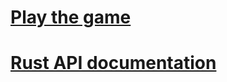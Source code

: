 # [Play the game](https://traffloat.github.io/master/)

# [Rust API documentation](https://traffloat.github.io/api/master/traffloat/)
